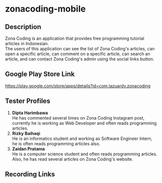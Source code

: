 # zonacoding-mobile

## Description
Zona Coding is an application that provides free programming tutorial articles in Indonesian.  
The users of this application can see the list of Zona Coding's articles, can open a specific article, can comment on a specific article, can search an article, and can contact Zona Coding's admin using the social links button.

## Google Play Store Link
https://play.google.com/store/apps/details?id=com.lazuardy.zonacoding

## Tester Profiles
1. **Dipta Harimbawa**  
He has commented several times on Zona Coding Instagram post, currently he is working as Web Developer and often reads programming articles.
2. **Rizky Baihaqi**  
He is an informatics student and working as Software Engineer Intern, he is often reads programming articles also.
3. **Zaidan Pratama**  
He is a computer science student and often reads programming articles. Also, he has read several articles on Zona Coding's website.

## Recording Links
